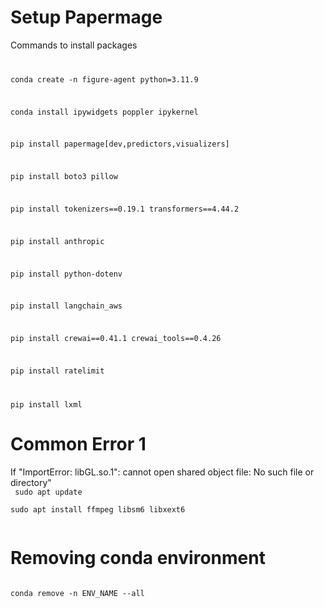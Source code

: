 # Setup Papermage
Commands to install packages
<code>

conda create -n figure-agent python=3.11.9

conda install ipywidgets poppler ipykernel

pip install papermage[dev,predictors,visualizers]

pip install boto3 pillow  

pip install tokenizers==0.19.1 transformers==4.44.2

pip install anthropic  

pip install python-dotenv

pip install langchain_aws

pip install crewai==0.41.1 crewai_tools==0.4.26   

pip install ratelimit

pip install lxml
</code>

# Common Error 1
If "ImportError: libGL.so.1": cannot open shared object file: No such file or directory"  
<code>
sudo apt update  
sudo apt install ffmpeg libsm6 libxext6  
</code>

# Removing conda environment
<code>
conda remove -n ENV_NAME --all  
</code>